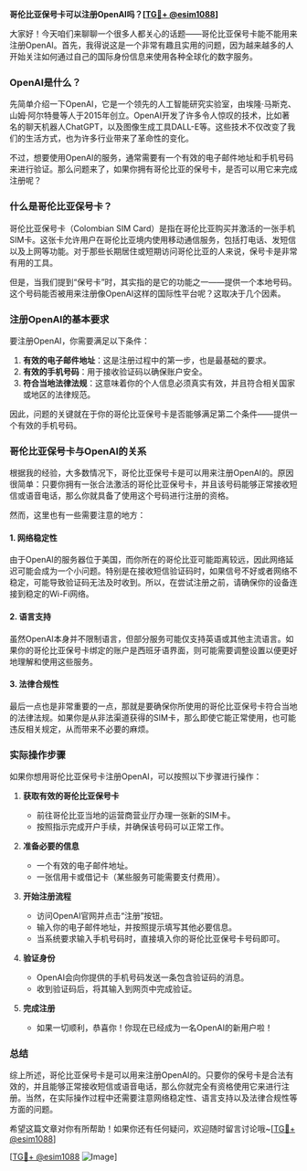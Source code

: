 **哥伦比亚保号卡可以注册OpenAI吗？[[TG💪+ @esim1088](https://t.me/s/esim1088)]**

大家好！今天咱们来聊聊一个很多人都关心的话题——哥伦比亚保号卡能不能用来注册OpenAI。首先，我得说这是一个非常有趣且实用的问题，因为越来越多的人开始关注如何通过自己的国际身份信息来使用各种全球化的数字服务。

### OpenAI是什么？

先简单介绍一下OpenAI，它是一个领先的人工智能研究实验室，由埃隆·马斯克、山姆·阿尔特曼等人于2015年创立。OpenAI开发了许多令人惊叹的技术，比如著名的聊天机器人ChatGPT，以及图像生成工具DALL-E等。这些技术不仅改变了我们的生活方式，也为许多行业带来了革命性的变化。

不过，想要使用OpenAI的服务，通常需要有一个有效的电子邮件地址和手机号码来进行验证。那么问题来了，如果你拥有哥伦比亚的保号卡，是否可以用它来完成注册呢？

### 什么是哥伦比亚保号卡？

哥伦比亚保号卡（Colombian SIM Card）是指在哥伦比亚购买并激活的一张手机SIM卡。这张卡允许用户在哥伦比亚境内使用移动通信服务，包括打电话、发短信以及上网等功能。对于那些长期居住或短期访问哥伦比亚的人来说，保号卡是非常有用的工具。

但是，当我们提到“保号卡”时，其实指的是它的功能之一——提供一个本地号码。这个号码能否被用来注册像OpenAI这样的国际性平台呢？这取决于几个因素。

### 注册OpenAI的基本要求

要注册OpenAI，你需要满足以下条件：
1. **有效的电子邮件地址**：这是注册过程中的第一步，也是最基础的要求。
2. **有效的手机号码**：用于接收验证码以确保账户安全。
3. **符合当地法律法规**：这意味着你的个人信息必须真实有效，并且符合相关国家或地区的法律规范。

因此，问题的关键就在于你的哥伦比亚保号卡是否能够满足第二个条件——提供一个有效的手机号码。

### 哥伦比亚保号卡与OpenAI的关系

根据我的经验，大多数情况下，哥伦比亚保号卡是可以用来注册OpenAI的。原因很简单：只要你拥有一张合法激活的哥伦比亚保号卡，并且该号码能够正常接收短信或语音电话，那么你就具备了使用这个号码进行注册的资格。

然而，这里也有一些需要注意的地方：

#### 1. 网络稳定性
由于OpenAI的服务器位于美国，而你所在的哥伦比亚可能距离较远，因此网络延迟可能会成为一个小问题。特别是在接收短信验证码时，如果信号不好或者网络不稳定，可能导致验证码无法及时收到。所以，在尝试注册之前，请确保你的设备连接到稳定的Wi-Fi网络。

#### 2. 语言支持
虽然OpenAI本身并不限制语言，但部分服务可能仅支持英语或其他主流语言。如果你的哥伦比亚保号卡绑定的账户是西班牙语界面，则可能需要调整设置以便更好地理解和使用这些服务。

#### 3. 法律合规性
最后一点也是非常重要的一点，那就是要确保你所使用的哥伦比亚保号卡符合当地的法律法规。如果你是从非法渠道获得的SIM卡，那么即使它能正常使用，也可能违反相关规定，从而带来不必要的麻烦。

### 实际操作步骤

如果你想用哥伦比亚保号卡注册OpenAI，可以按照以下步骤进行操作：

1. **获取有效的哥伦比亚保号卡**
   - 前往哥伦比亚当地的运营商营业厅办理一张新的SIM卡。
   - 按照指示完成开户手续，并确保该号码可以正常工作。

2. **准备必要的信息**
   - 一个有效的电子邮件地址。
   - 一张信用卡或借记卡（某些服务可能需要支付费用）。

3. **开始注册流程**
   - 访问OpenAI官网并点击“注册”按钮。
   - 输入你的电子邮件地址，并按照提示填写其他必要信息。
   - 当系统要求输入手机号码时，直接填入你的哥伦比亚保号卡号码即可。

4. **验证身份**
   - OpenAI会向你提供的手机号码发送一条包含验证码的消息。
   - 收到验证码后，将其输入到网页中完成验证。

5. **完成注册**
   - 如果一切顺利，恭喜你！你现在已经成为一名OpenAI的新用户啦！

### 总结

综上所述，哥伦比亚保号卡是可以用来注册OpenAI的。只要你的保号卡是合法有效的，并且能够正常接收短信或语音电话，那么你就完全有资格使用它来进行注册。当然，在实际操作过程中还需要注意网络稳定性、语言支持以及法律合规性等方面的问题。

希望这篇文章对你有所帮助！如果你还有任何疑问，欢迎随时留言讨论哦~[[TG💪+ @esim1088](https://t.me/s/esim1088)]

[[TG💪+ @esim1088](https://t.me/s/esim1088) ![Image](https://i.postimg.cc/4NQfJmqS/Snipaste-2025-05-13-00-14-12.png)]